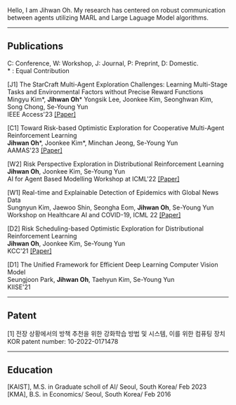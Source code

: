 Hello, I am Jihwan Oh. My research has centered on robust communication between agents utilizing MARL and Large Laguage Model algorithms. 

---

## Publications
C: Conference, W: Workshop, J: Journal, P: Preprint, D: Domestic.   
\* : Equal Contribution

[J1] The StarCraft Multi-Agent Exploration Challenges: Learning Multi-Stage Tasks and Environmental Factors without Precise Reward Functions  
Mingyu Kim\*, **Jihwan Oh**\* Yongsik Lee, Joonkee Kim, Seonghwan Kim, Song Chong, Se-Young Yun  
IEEE Access'23
<a href="https://ieeexplore.ieee.org/stamp/stamp.jsp?tp=&arnumber=10099458"> [Paper] </a>

[C1] Toward Risk-based Optimistic Exploration for Cooperative Multi-Agent Reinforcement Learning  
**Jihwan Oh**\*, Joonkee Kim\*, Minchan Jeong, Se-Young Yun  
AAMAS'23
<a href="https://arxiv.org/pdf/2303.01768.pdf"> [Paper] </a>

[W2] Risk Perspective Exploration in Distributional Reinforcement Learning  
**Jihwan Oh**, Joonkee Kim, Se-Young Yun  
AI for Agent Based Modelling Workshop at ICML'22
<a href="https://arxiv.org/pdf/2206.14170.pdf"> [Paper] </a>

[W1] Real-time and Explainable Detection of Epidemics with Global News Data  
Sungnyun Kim, Jaewoo Shin, Seongha Eom, **Jihwan Oh**, Se-Young Yun
Workshop on Healthcare AI and COVID-19, ICML 22
<a href="https://proceedings.mlr.press/v184/kim22a/kim22a.pdf"> [Paper] </a>

[D2] Risk Scheduling-based Optimistic Exploration for Distributional Reinforcement Learning  
**Jihwan Oh**, Joonkee Kim, Se-Young Yun  
KCC'21
<a href="https://www.dbpia.co.kr/journal/articleDetail?nodeId=NODE11214570&nodeId=NODE11214570&medaTypeCode=185005&locale=ko&foreignIpYn=N&articleTitle=분포+강화학습을+위한+위험도+스케줄링+기반의+낙천적+탐색+방법&articleTitleEn=Risk+Scheduling-based+Optimistic+Exploration+for+Distributional+Reinforcement+Learning&language=ko_KR&hasTopBanner=true"> [Paper] </a>

[D1] The Unified Framework for Efficient Deep Learning Computer Vision Model  
Seungjoon Park, **Jihwan Oh**, Taehyun Kim, Se-Young Yun  
KIISE'21


---

## Patent

[1] 전장 상황에서의 방책 추천을 위한 강화학습 방법 및 시스템, 이를 위한 컴퓨팅 장치  
KOR patent number: 10-2022-0171478


---

## Education

[KAIST], M.S. in Graduate scholl of AI/ Seoul, South Korea/ Feb 2023  
[KMA], B.S. in Economics/ Seoul, South Korea/ Feb 2016  
